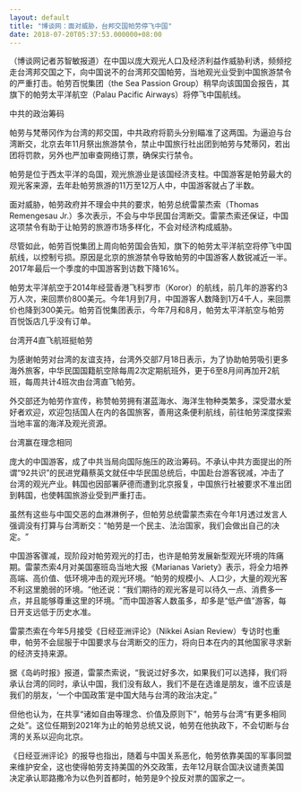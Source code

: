 ```yaml
---
layout: default
title: "博谈网：面对威胁，台邦交国帕劳停飞中国"
date: 2018-07-20T05:37:53.000000+08:00
---
```


（博谈网记者苏智敏报道）在中国以庞大观光人口及经济利益作威胁利诱，频频挖走台湾邦交国之下，向中国说不的台湾邦交国帕劳，当地观光业受到中国旅游禁令的严重打击。帕劳百悦集团（the Sea Passion Group）稍早向该国国会报告，其旗下的帕劳太平洋航空（Palau Pacific Airways）将停飞中国航线。

中共的政治筹码

帕劳与梵蒂冈作为台湾的邦交国，中共政府将箭头分别瞄准了这两国。为逼迫与台湾断交，北京去年11月祭出旅游禁令，禁止中国旅行社出团到帕劳与梵蒂冈，若出团将罚款，另外也严加审查网络订票，确保实行禁令。

帕劳是位于西太平洋的岛国，观光旅游业是该国经济支柱。中国游客是帕劳最大的观光客来源，去年赴帕劳旅游的11万至12万人中，中国游客就占了半数。

面对威胁，帕劳政府并不理会中共的要求，帕劳总统雷蒙杰索（Thomas Remengesau Jr.）多次表示，不会与中华民国台湾断交。雷蒙杰索还保证，中国这项禁令有助于让帕劳的旅游市场多样化，不会对经济构成威胁。

尽管如此，帕劳百悦集团上周向帕劳国会告知，旗下的帕劳太平洋航空将停飞中国航线，以控制亏损。原因是北京的旅游禁令导致帕劳的中国游客人数锐减近一半。2017年最后一个季度的中国游客到访数下降16%。

帕劳太平洋航空于2014年经营香港飞科罗市（Koror）的航线，前几年的游客约3万人次，来回票价800美元。今年1月到7月，中国游客人数降到1万4千人，来回票价也降到300美元。帕劳百悦集团表示，今年7月和8月，帕劳太平洋航空与帕劳百悦饭店几乎没有订单。

台湾开4直飞航班挺帕劳

为感谢帕劳对台湾的友谊支持，台湾外交部7月18日表示，为了协助帕劳吸引更多海外旅客，中华民国国籍航空除每周2次定期航班外，更于6至8月间再加开2航班，每周共计4班次由台湾直飞帕劳。

外交部还为帕劳作宣传，称赞帕劳拥有湛蓝海水、海洋生物种类繁多，深受潜水爱好者欢迎，欢迎包括国人在内的各国旅客，善用这条便利航线，前往帕劳深度探索当地丰富的海洋及观光资源。

台湾赢在理念相同

庞大的中国游客，成了中共当局向国际施压的政治筹码。不承认中共方面提出的所谓“92共识”的民进党藉蔡英文就任中华民国总统后，中国赴台游客锐减，冲击了台湾的观光产业。韩国也因部署萨德而遭到北京报复，中国旅行社被要求不准出团到韩国，也使韩国旅游业受到严重打击。

虽然有这些与中国交恶的血淋淋例子，但帕劳总统雷蒙杰索在今年1月透过发言人强调没有打算与台湾断交：‌‌‌‌“帕劳是一个民主、法治国家，我们会做出自己的决定。‌‌‌‌”

中国游客骤减，现阶段对帕劳观光的打击，也许是帕劳发展新型观光环境的阵痛期。雷蒙杰索4月对美国塞班岛当地大报《Marianas Variety》表示，将全力培养高端、高价值、低环境冲击的观光环境。‌‌‌‌“帕劳的规模小、人口少，大量的观光客不利这里脆弱的环境。‌‌‌‌”他还说：‌‌‌‌“我们期待的观光客是可以待久一点、消费多一点，并且能够尊重这里的环境。‌‌‌‌”而中国游客人数虽多，却多是‌‌‌‌“低产值‌‌‌‌”游客，每日开支远低于历史水准。

雷蒙杰索在今年5月接受《日经亚洲评论》（Nikkei Asian Review）专访时也重申，帕劳不会屈服于中国要求与台湾断交的压力，将向日本在内的其他国家寻求新的经济支持来源。

据《岛屿时报》报道，雷蒙杰索说，“我说过好多次，如果我们可以选择，我们将承认台湾的同时，承认中国，我们没有敌人，我们不是在选谁是朋友，谁不应该是我们的朋友，‘一个中国政策’是中国大陆与台湾的政治决定。”

但他也认为，在共享‌‌‌‌“诸如自由等理念、价值及原则下‌‌‌‌”，帕劳与台湾‌‌‌‌“有更多相同之处‌‌‌‌”。这位任期到2021年为止的帕劳总统又说，帕劳在他执政下，不会切断与台湾的关系以迎向北京。

《日经亚洲评论》的报导也指出，随着与中国关系恶化，帕劳依靠美国的军事同盟来维护安全，这也使得帕劳支持美国的外交政策，去年12月联合国决议谴责美国决定承认耶路撒冷为以色列首都时，帕劳是9个投反对票的国家之一。

